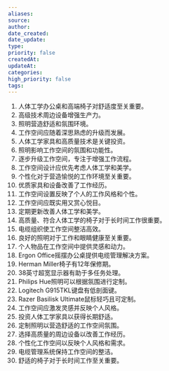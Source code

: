 ```yaml
---
aliases: 
source: 
author: 
date_created: 
date_update: 
type: 
priority: false
createdAt: 
updateAt: 
categories: 
high_priority: false
tags:
---
```

1. 人体工学办公桌和高端椅子对舒适度至关重要。
2. 高级技术周边设备增强生产力。
3. 照明营造舒适和氛围环境。
4. 工作空间应随着深思熟虑的升级而发展。
5. 人体工学家具和高质量技术是关键投资。
6. 照明影响工作空间的氛围和功能性。
7. 逐步升级工作空间，专注于增强工作流程。
8. 工作空间设计应优先考虑人体工学和美学。
9. 个性化对于营造愉悦的工作环境至关重要。
10. 优质家具和设备改善了工作经历。
11. 工作空间设置反映了个人的工作风格和个性。
12. 工作空间应既实用又赏心悦目。
13. 定期更新改善人体工学和美学。
14. 高质量、符合人体工学的椅子对于长时间工作很重要。
15. 电缆组织使工作空间整洁高效。
16. 良好的照明对于工作和眼睛健康至关重要。
17. 个人物品在工作空间中提供灵感和动力。
18. Ergon Office摇摆办公桌提供电缆管理解决方案。
19. Herman Miller椅子有12年保修期。
20. 38英寸超宽显示器有助于多任务处理。
21. Philips Hue照明可以根据氛围进行定制。
22. Logitech G915TKL键盘有低剖面键。
23. Razer Basilisk Ultimate鼠标轻巧且可定制。
24. 工作空间应激发灵感并反映个人风格。
25. 投资人体工学家具以获得长期舒适。
26. 定制照明以营造舒适的工作空间氛围。
27. 选择高质量的周边设备以改善工作经历。
28. 个性化工作空间以反映个人风格和需求。
29. 电缆管理系统保持工作空间的整洁。
30. 舒适的椅子对于长时间工作至关重要。

